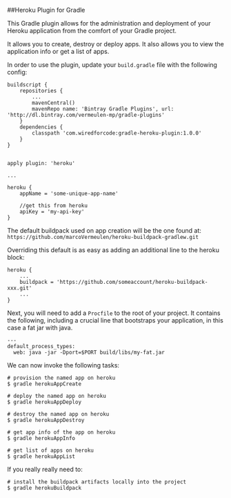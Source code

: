 ##Heroku Plugin for Gradle

This Gradle plugin allows for the administration and deployment of your Heroku
application from the comfort of your Gradle project.

It allows you to create, destroy or deploy apps.
It also allows you to view the application info or get a list of apps.

In order to use the plugin, update your `build.gradle` file with the following config:

    buildscript {
        repositories {
            ...
            mavenCentral()
            mavenRepo name: 'Bintray Gradle Plugins', url: 'http://dl.bintray.com/vermeulen-mp/gradle-plugins'
        }
        dependencies {
            classpath 'com.wiredforcode:gradle-heroku-plugin:1.0.0'
        }
    }


    apply plugin: 'heroku'

    ...

    heroku {
        appName = 'some-unique-app-name'

        //get this from heroku
        apiKey = 'my-api-key'
    }

The default buildpack used on app creation will be the one found at: `https://github.com/marcoVermeulen/heroku-buildpack-gradlew.git`

Overriding this default is as easy as adding an additional line to the heroku block:

    heroku {
        ...
        buildpack = 'https://github.com/someaccount/heroku-buildpack-xxx.git'
        ...
    }

Next, you will need to add a `Procfile` to the root of your project.
It contains the following, including a crucial line that bootstraps your application, in this case a fat jar with java.

    ---
    default_process_types:
      web: java -jar -Dport=$PORT build/libs/my-fat.jar

We can now invoke the following tasks:

    # provision the named app on heroku
    $ gradle herokuAppCreate

    # deploy the named app on heroku
    $ gradle herokuAppDeploy

    # destroy the named app on heroku
    $ gradle herokuAppDestroy

    # get app info of the app on heroku
    $ gradle herokuAppInfo

    # get list of apps on heroku
    $ gradle herokuAppList

If you really really need to:

    # install the buildpack artifacts locally into the project
    $ gradle herokuBuildpack

